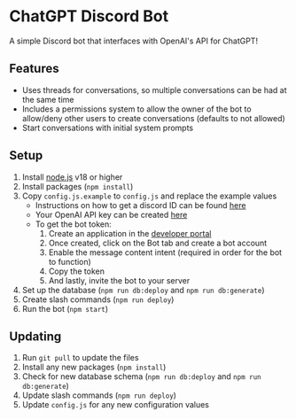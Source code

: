 # ChatGPT Discord Bot
A simple Discord bot that interfaces with OpenAI's API for ChatGPT!
## Features
- Uses threads for conversations, so multiple conversations can be had at the same time
- Includes a permissions system to allow the owner of the bot to allow/deny other users to create conversations (defaults to not allowed)
- Start conversations with initial system prompts
## Setup
1. Install [node.js](https://nodejs.org/en/download/) v18 or higher
2. Install packages (`npm install`)
3. Copy `config.js.example` to `config.js` and replace the example values
   - Instructions on how to get a discord ID can be found [here](https://support.discord.com/hc/en-us/articles/206346498-Where-can-I-find-my-User-Server-Message-ID-)
   - Your OpenAI API key can be created [here](https://platform.openai.com/account/api-keys)
   - To get the bot token:
     1. Create an application in the [developer portal](https://discord.com/developers/applications)
     2. Once created, click on the Bot tab and create a bot account
     3. Enable the message content intent (required in order for the bot to function)
     4. Copy the token
     5. And lastly, invite the bot to your server
4. Set up the database (`npm run db:deploy` and `npm run db:generate`)
5. Create slash commands (`npm run deploy`)
6. Run the bot (`npm start`)
## Updating
1. Run `git pull` to update the files
2. Install any new packages (`npm install`)
3. Check for new database schema (`npm run db:deploy` and `npm run db:generate`)
4. Update slash commands (`npm run deploy`)
5. Update `config.js` for any new configuration values